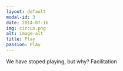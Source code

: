 ```yaml
---
layout: default
modal-id: 3
date: 2014-07-16
img: circus.png
alt: image-alt
title: Play
passion: Play
---
```

We have stoped playing, but why?
Facilitation